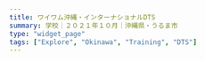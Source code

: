```yaml
---
title: ワイワム沖縄・インターナショナルDTS
summary: 学校｜２０２１年１０月｜沖縄県・うるま市
type: "widget_page"
tags: ["Explore", "Okinawa", "Training", "DTS"]
---
```

